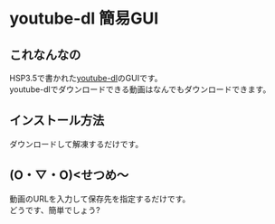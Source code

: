 # youtube-dl 簡易GUI  
## これなんなの  
HSP3.5で書かれた[youtube-dl](https://github.com/rg3/youtube-dl)のGUIです。  
youtube-dlでダウンロードできる動画はなんでもダウンロードできます。  
## インストール方法
ダウンロードして解凍するだけです。  
## (O・▽・O)<せつめ～
動画のURLを入力して保存先を指定するだけです。  
どうです、簡単でしょう?  